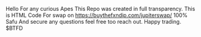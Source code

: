 Hello For any curious Apes This Repo was created in full transparency.
This is HTML Code For swap on https://buythefxndip.com/jupiterswap/
100% Safu And secure any questions feel free too reach out.
Happy trading.
$BTFD 
